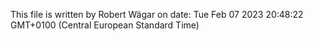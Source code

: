This file is written by Robert Wägar on date: Tue Feb 07 2023 20:48:22 GMT+0100 (Central European Standard Time)